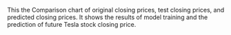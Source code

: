 This the Comparison chart of original closing prices, test closing prices, and predicted closing prices. It shows the results of model training and the prediction of future Tesla stock closing price.
